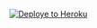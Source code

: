 [![Deploye to Heroku](https://www.herokucdn.com/deploy/button.svg)](https://heroku.com/deploy?template=https://github.com/benazir1/quiz)
